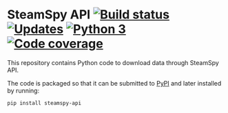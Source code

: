 # SteamSpy API [![Build status][Build image]][Build] [![Updates][Dependency image]][PyUp] [![Python 3][Python3 image]][PyUp] [![Code coverage][Codecov image]][Codecov]

  [Build]: https://travis-ci.org/woctezuma/steamspypi
  [Build image]: https://travis-ci.org/woctezuma/steamspypi.svg?branch=master

  [PyUp]: https://pyup.io/repos/github/woctezuma/steamspypi/
  [Dependency image]: https://pyup.io/repos/github/woctezuma/steamspypi/shield.svg
  [Python3 image]: https://pyup.io/repos/github/woctezuma/steamspypi/python-3-shield.svg

  [Codecov]: https://codecov.io/gh/woctezuma/steamspypi
  [Codecov image]: https://codecov.io/gh/woctezuma/steamspypi/branch/master/graph/badge.svg

This repository contains Python code to download data through SteamSpy API.

The code is packaged so that it can be submitted to [PyPI](https://pypi.org/) and later installed by running:
```
pip install steamspy-api
```
